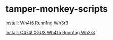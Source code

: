 # tamper-monkey-scripts

[Install: Wh4t5 Runn1ng Wh3r3](https://raw.githubusercontent.com/LewisMitchell/tamper-monkey-scripts/master/whats-running-where.user.js)

[Install: C474L0GU3 Wh4t5 Runn1ng Wh3r3](https://raw.githubusercontent.com/LewisMitchell/tamper-monkey-scripts/master/catalogue-whats-running-where.user.js)
